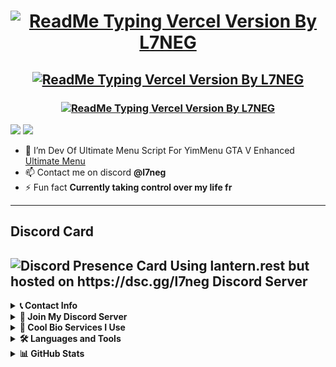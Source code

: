 <h1 align="center">
  <a href="https://ghrmt.vercel.app">
    <img src="https://ghrmt.vercel.app?font=Fira%20Code&size=30&pause=1000&center=true&random=false&width=435&lines=L7NEG" alt="ReadMe Typing Vercel Version By L7NEG" />
  </a>
</h1>
<h2 align="center">
  <a href="https://ghrmt.vercel.app">
    <img src="https://ghrmt.vercel.app?font=Fira%20Code&size=30&pause=1000&center=true&random=false&width=435&lines=Free+Palestine+🇵🇸" alt="ReadMe Typing Vercel Version By L7NEG" />
  </a>
</h2>
<h3 align="center">
  <a href="https://ghrmt.vercel.app">
    <img src="https://ghrmt.vercel.app?font=Fira%20Code&size=28&pause=1000&center=true&random=false&width=435&lines=Self+Taught+Dev+From+Egypt" alt="ReadMe Typing Vercel Version By L7NEG" />
  </a>
</h3>

[![](https://img.shields.io/discord/1025804814183047218?color=5865F2&label=L7NEG%20Community%20Discord&logo=discord&logoColor=fff&style=flat-square)](https://dsc.gg/l7neg)
![](https://komarev.com/ghpvc/?username=L7NEG&color=blue&style=flat&label=Views)

- 🔭 I’m Dev Of Ultimate Menu Script For YimMenu GTA V Enhanced [Ultimate Menu](https://github.com/UltimateMenu/UltimateMenu)  
- 📫 Contact me on discord **@l7neg**  
- ⚡ Fun fact **Currently taking control over my life fr**

---

## Discord Card

![Discord Presence Card Using lantern.rest but hosted on https://dsc.gg/l7neg Discord Server](https://rpcapi.l7neg.uk.to/api/v1/users/669453086418534400?svg=1) 
---

<details>
<summary><strong>📞 Contact Info</strong></summary>

<p align="left">
<a href="https://discord.com/users/669453086418534400" target="_blank">
  <img src="https://raw.githubusercontent.com/L7NEG/L7NEG/main/img/discord.png" alt="discord" height="30" width="40" />
</a>
<a href="https://t.me/L7NEG" target="_blank">
  <img src="https://raw.githubusercontent.com/L7NEG/L7NEG/main/img/telegram.png" alt="telegram" height="30" width="40" />
</a>
<a href="https://www.unknowncheats.me/forum/members/4824332.html" target="_blank">
  <img src="https://raw.githubusercontent.com/L7NEG/L7NEG/main/img/ukc.png" alt="unknowncheats" height="30" width="40" />
</a>
</p>

</details>

<details>
<summary><strong>💬 Join My Discord Server</strong></summary>

<p align="left">
 <a href="https://l7neg.is-a.dev/discord" target="_blank">
   <img src="https://raw.githubusercontent.com/L7NEG/L7NEG/main/img/discord.png" alt="discord" height="30" width="40" />
 </a>
</p>

</details>

<details>
<summary><strong>🧰 Cool Bio Services I Use</strong></summary>

<p align="left">
 <a href="https://guns.lol/L7NEG" target="_blank">
   <img src="https://raw.githubusercontent.com/L7NEG/L7NEG/main/img/guns.lol.png" alt="guns.lol" height="30" width="40" />
 </a>
</p>

</details>

<details>
<summary><strong>🛠️ Languages and Tools</strong></summary>

<p align="left">
  <a href="https://developer.android.com" target="_blank">
    <img src="https://raw.githubusercontent.com/devicons/devicon/master/icons/android/android-original-wordmark.svg" alt="android" width="40" height="40"/>
  </a>
  <a href="https://www.w3schools.com/css/" target="_blank">
    <img src="https://raw.githubusercontent.com/devicons/devicon/master/icons/css3/css3-original-wordmark.svg" alt="css3" width="40" height="40"/>
  </a>
  <a href="https://www.w3.org/html/" target="_blank">
    <img src="https://raw.githubusercontent.com/devicons/devicon/master/icons/html5/html5-original-wordmark.svg" alt="html5" width="40" height="40"/>
  </a>
  <a href="https://developer.mozilla.org/en-US/docs/Web/JavaScript" target="_blank">
    <img src="https://raw.githubusercontent.com/devicons/devicon/master/icons/javascript/javascript-original.svg" alt="javascript" width="40" height="40"/>
  </a>
  <a href="https://www.php.net" target="_blank">
    <img src="https://raw.githubusercontent.com/devicons/devicon/master/icons/php/php-original.svg" alt="php" width="40" height="40"/>
  </a>
  <a href="https://www.python.org" target="_blank">
    <img src="https://raw.githubusercontent.com/devicons/devicon/master/icons/python/python-original.svg" alt="python" width="40" height="40"/>
  </a>
  <a href="https://reactjs.org/" target="_blank">
    <img src="https://raw.githubusercontent.com/devicons/devicon/master/icons/react/react-original-wordmark.svg" alt="react" width="40" height="40"/>
  </a>
  <a href="https://www.typescriptlang.org/" target="_blank">
    <img src="https://raw.githubusercontent.com/devicons/devicon/master/icons/typescript/typescript-original.svg" alt="typescript" width="40" height="40"/>
  </a>
  <a href="https://vuejs.org/" target="_blank">
    <img src="https://raw.githubusercontent.com/devicons/devicon/master/icons/vuejs/vuejs-original-wordmark.svg" alt="vuejs" width="40" height="40"/>
  </a>
</p>

</details>

<details>
<summary><strong>📊 GitHub Stats</strong></summary>

<p>
  <img align="center" src="https://l7negstats.vercel.app/api/top-langs?username=l7neg&show_icons=true&locale=en&layout=compact&theme=transparent" alt="l7neg" />
</p>

![Github Readme Stats](https://l7negstats.vercel.app/api?username=l7neg&show_icons=true&theme=transparent)

![Github Streak Stats](https://ghrmss.vercel.app?user=L7NEG&theme=github-dark-blue)

![GitHub Stats Card](https://ghrsc.vercel.app/api?username=L7NEG&cc=000&tc=fff&ic=fff&bc=000)

</details>
